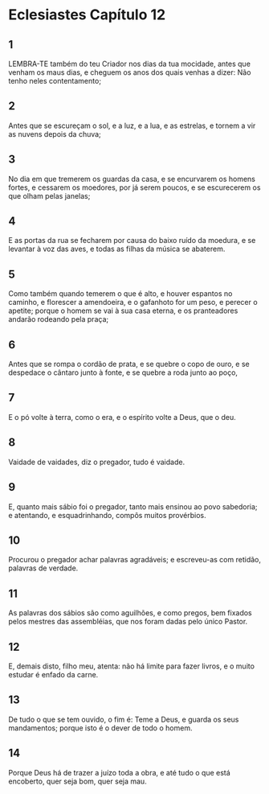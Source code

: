 # Eclesiastes Capítulo 12

## 1
LEMBRA-TE também do teu Criador nos dias da tua mocidade, antes que venham os maus dias, e cheguem os anos dos quais venhas a dizer: Não tenho neles contentamento;

## 2
Antes que se escureçam o sol, e a luz, e a lua, e as estrelas, e tornem a vir as nuvens depois da chuva;

## 3
No dia em que tremerem os guardas da casa, e se encurvarem os homens fortes, e cessarem os moedores, por já serem poucos, e se escurecerem os que olham pelas janelas;

## 4
E as portas da rua se fecharem por causa do baixo ruído da moedura, e se levantar à voz das aves, e todas as filhas da música se abaterem.

## 5
Como também quando temerem o que é alto, e houver espantos no caminho, e florescer a amendoeira, e o gafanhoto for um peso, e perecer o apetite; porque o homem se vai à sua casa eterna, e os pranteadores andarão rodeando pela praça;

## 6
Antes que se rompa o cordão de prata, e se quebre o copo de ouro, e se despedace o cântaro junto à fonte, e se quebre a roda junto ao poço,

## 7
E o pó volte à terra, como o era, e o espírito volte a Deus, que o deu.

## 8
Vaidade de vaidades, diz o pregador, tudo é vaidade.

## 9
E, quanto mais sábio foi o pregador, tanto mais ensinou ao povo sabedoria; e atentando, e esquadrinhando, compôs muitos provérbios.

## 10
Procurou o pregador achar palavras agradáveis; e escreveu-as com retidão, palavras de verdade.

## 11
As palavras dos sábios são como aguilhões, e como pregos, bem fixados pelos mestres das assembléias, que nos foram dadas pelo único Pastor.

## 12
E, demais disto, filho meu, atenta: não há limite para fazer livros, e o muito estudar é enfado da carne.

## 13
De tudo o que se tem ouvido, o fim é: Teme a Deus, e guarda os seus mandamentos; porque isto é o dever de todo o homem.

## 14
Porque Deus há de trazer a juízo toda a obra, e até tudo o que está encoberto, quer seja bom, quer seja mau.

